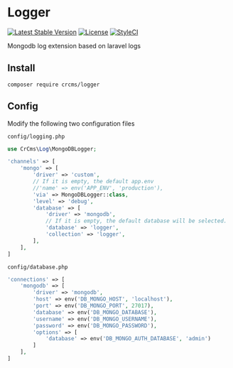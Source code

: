 # Logger

[![Latest Stable Version](https://poser.pugx.org/crcms/logger/v/stable)](https://packagist.org/packages/crcms/logger)
[![License](https://poser.pugx.org/crcms/logger/license)](https://packagist.org/packages/crcms/logger)
[![StyleCI](https://github.styleci.io/repos/167371373/shield?branch=master)](https://github.styleci.io/repos/167371373)

Mongodb log extension based on laravel logs

## Install
```
composer require crcms/logger
```

## Config


Modify the following two configuration files

`config/logging.php`

```php
use CrCms\Log\MongoDBLogger;

'channels' => [
    'mongo' => [
        'driver' => 'custom',
        // If it is empty, the default app.env
        //'name' => env('APP_ENV', 'production'),
        'via' => MongoDBLogger::class,
        'level' => 'debug',
        'database' => [
            'driver' => 'mongodb',
            // If it is empty, the default database will be selected.
            'database' => 'logger',
            'collection' => 'logger',
        ],
    ],
]
```

`config/database.php`

```php
'connections' => [
    'mongodb' => [
        'driver' => 'mongodb',
        'host' => env('DB_MONGO_HOST', 'localhost'),
        'port' => env('DB_MONGO_PORT', 27017),
        'database' => env('DB_MONGO_DATABASE'),
        'username' => env('DB_MONGO_USERNAME'),
        'password' => env('DB_MONGO_PASSWORD'),
        'options' => [
            'database' => env('DB_MONGO_AUTH_DATABASE', 'admin')
        ]
    ],
]
```
